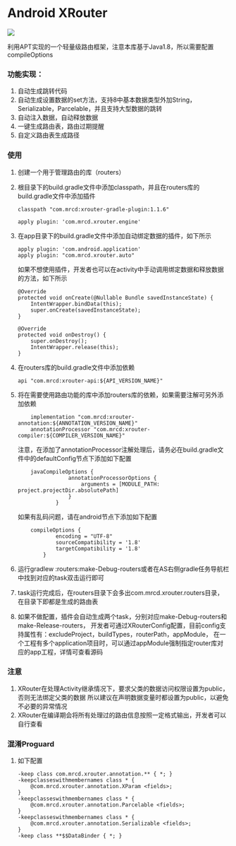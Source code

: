 # Android XRouter
![](https://img.shields.io/bintray/v/sevennight2012/maven/xrouter-api)    

利用APT实现的一个轻量级路由框架，注意本库基于Java1.8，所以需要配置compileOptions

### 功能实现：

1.  自动生成跳转代码
2.  自动生成设置数据的set方法，支持8中基本数据类型外加String，Serializable，Parcelable，并且支持大型数据的跳转
3.  自动注入数据，自动释放数据
4.  一键生成路由表，路由过期提醒
5.  自定义路由表生成路径

### 使用

1.  创建一个用于管理路由的库（routers）
2.  根目录下的build.gradle文件中添加classpath，并且在routers库的build.gradle文件中添加插件
    ```
    classpath "com.mrcd:xrouter-gradle-plugin:1.1.6"
    
    apply plugin: 'com.mrcd.xrouter.engine'
    ```
3.  在app目录下的build.gradle文件中添加自动绑定数据的插件，如下所示
    ```
    apply plugin: 'com.android.application'
    apply plugin: "com.mrcd.xrouter.auto"
    ```
    如果不想使用插件，开发者也可以在activity中手动调用绑定数据和释放数据的方法，如下所示
    ```
    @Override
    protected void onCreate(@Nullable Bundle savedInstanceState) {
        IntentWrapper.bindData(this);
        super.onCreate(savedInstanceState);
    }
    
    @Override
    protected void onDestroy() {
        super.onDestroy();
        IntentWrapper.release(this);
    }
    ```
4.  在routers库的build.gradle文件中添加依赖 
    ```
    api "com.mrcd:xrouter-api:${API_VERSION_NAME}"
    ```
5.  将在需要使用路由功能的库中添加routers库的依赖，如果需要注解可另外添加依赖 
    ```
        implementation "com.mrcd:xrouter-annotation:${ANNOTATION_VERSION_NAME}"
        annotationProcessor "com.mrcd:xrouter-compiler:${COMPILER_VERSION_NAME}"
    ```
    注意，在添加了annotationProcessor注解处理后，请务必在build.gradle文件中的defaultConfig节点下添加如下配置
    
    ```
        javaCompileOptions {
                    annotationProcessorOptions {
                        arguments = [MODULE_PATH: project.projectDir.absolutePath]
                    }
                }
    ```

    如果有乱码问题，请在android节点下添加如下配置

    ```
        compileOptions {
                encoding = "UTF-8"
                sourceCompatibility = '1.8'
                targetCompatibility = '1.8'
            }
    ```
6.  运行gradlew
    :routers:make-Debug-routers或者在AS右侧gradle任务导航栏中找到对应的task双击运行即可
7.  task运行完成后，在routers目录下会多出com.mrcd.xrouter.routers目录，在目录下即都是生成的路由表
8.  如果不做配置，插件会自动生成两个task，分别对应make-Debug-routers和make-Release-routers，
    开发者可通过XRouterConfig配置，目前config支持属性有：excludeProject，buildTypes，routerPath，appModule，
    在一个工程有多个application项目时，可以通过appModule强制指定router库对应的app工程，详情可查看源码

### 注意       
  
1.  XRouter在处理Activity继承情况下，要求父类的数据访问权限设置为public，否则无法绑定父类的数据
    所以建议在声明数据变量时都设置为public，以避免不必要的异常情况
2.  XRouter在编译期会将所有处理过的路由信息按照一定格式输出，开发者可以自行查看    

### 混淆Proguard

1.  如下配置
    ```
    -keep class com.mrcd.xrouter.annotation.** { *; }
    -keepclasseswithmembernames class * {
        @com.mrcd.xrouter.annotation.XParam <fields>;
    }
    -keepclasseswithmembernames class * {
        @com.mrcd.xrouter.annotation.Parcelable <fields>;
    }
    -keepclasseswithmembernames class * {
        @com.mrcd.xrouter.annotation.Serializable <fields>;
    }
    -keep class **$$DataBinder { *; }
    ```  

    